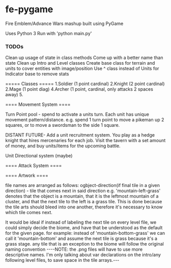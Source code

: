 # fe-pygame
Fire Emblem/Advance Wars mashup built using PyGame

Uses Python 3
Run with 'python main.py'

### TODOs ###
Clean up usage of state in class methods
Come up with a better name than state
Clean up Intro and Level classes
Create base class for terrain and units to cover entities with image/position
Use ^ class instead of Units for Indicator base to remove stats

===== Classes =====
1.Soldier (1 point cardinal) 
2.Knight  (2 point cardinal)
2.Mage (1 point diag)
4.Archer (1 point, cardinal, only attacks 2 spaces away)
5.


==== Movement System ====

Turn Point pool - spend to activate a units turn. Each unit has unique movement pattern/distance.
e.g. spend 1 turn point to move a pikeman up 2 squares, or to move a swordsman to the side 1 square.

DISTANT FUTURE- Add a unit recruitment system. You play as a hedge knight that hires mercenaries for each job. Visit the tavern with a set amount of money, and buy units/items for the upcoming battle.

Unit Directional system (maybe)

==== Attack System ====


==== Artwork ====

file names are arranged as follows: ogbject-direction(if final tile in a given direction) - tile that comes next in said direction
        e.g. 'mountain-left-grass'     denotes that the object is a mountain, that it is the leftmost mountain of a cluster, and that the next tile to the left is a grass tile.
This is done because the tile arts should bleed into one another, therefore it's necessary to know which tile comes next.

It would be ideal if instead of labeling the next tile on every level file, we could simply decide the biome, and have that be understood as the default for the given page.
for example:  instead of 'mountain-bottom-grass'  we can call it 'mountain-bottom' and assume the next tile is grass because it's a grass stage. 
any tile that is an exception to the biome will follow the original naming convention 
----NOTE: the .png files will have to use more descriptive names. I'm only talking about var declarations on the intro/any following level files, to save space in the tile arrays.---
